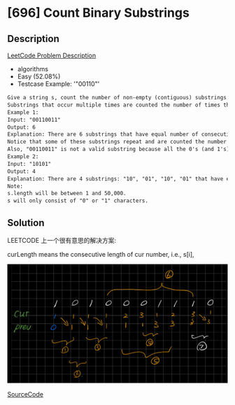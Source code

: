 # [696] Count Binary Substrings

## Description

[LeetCode Problem Description](https://leetcode.com/problems/count-binary-substrings/description/)

* algorithms
* Easy (52.08%)
* Testcase Example:  '"00110"'

```md
Give a string s, count the number of non-empty (contiguous) substrings that have the same number of 0's and 1's, and all the 0's and all the 1's in these substrings are grouped consecutively.
Substrings that occur multiple times are counted the number of times they occur.
Example 1:
Input: "00110011"
Output: 6
Explanation: There are 6 substrings that have equal number of consecutive 1's and 0's: "0011", "01", "1100", "10", "0011", and "01".
Notice that some of these substrings repeat and are counted the number of times they occur.
Also, "00110011" is not a valid substring because all the 0's (and 1's) are not grouped together.
Example 2:
Input: "10101"
Output: 4
Explanation: There are 4 substrings: "10", "01", "10", "01" that have equal number of consecutive 1's and 0's.
Note:
s.length will be between 1 and 50,000.
s will only consist of "0" or "1" characters.

```

## Solution

LEETCODE 上一个很有意思的解决方案:

curLength means the consecutive length of cur number, i.e., s[i],

![SLN](696.jpg)

[SourceCode](./solution.js)